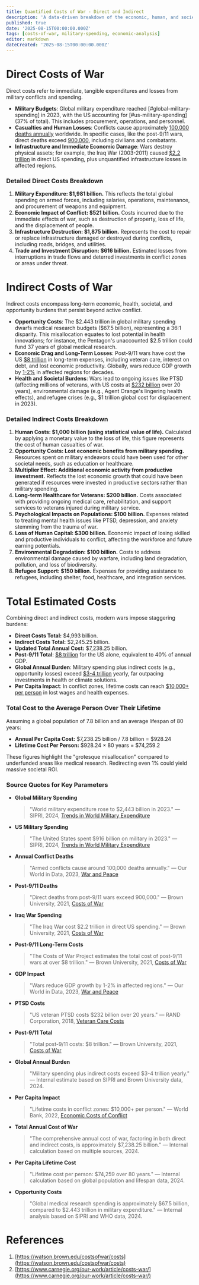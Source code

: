 ```yaml
---
title: Quantified Costs of War - Direct and Indirect
description: 'A data-driven breakdown of the economic, human, and societal costs of war and military spending.'
published: true
date: '2025-08-15T00:00:00.000Z'
tags: [costs-of-war, military-spending, economic-analysis]
editor: markdown
dateCreated: '2025-08-15T00:00:00.000Z'
---
```


# Direct Costs of War

Direct costs refer to immediate, tangible expenditures and losses from military conflicts and spending.

- **Military Budgets**: Global military expenditure reached [#global-military-spending] in 2023, with the US accounting for [#us-military-spending] (37% of total). This includes procurement, operations, and personnel.
- **Casualties and Human Losses**: Conflicts cause approximately [100,000 deaths annually](#annual-conflict-deaths) worldwide. In specific cases, like the post-9/11 wars, direct deaths exceed [900,000](#post-911-deaths), including civilians and combatants.
- **Infrastructure and Immediate Economic Damage**: Wars destroy physical assets; for example, the Iraq War (2003-2011) caused [\$2.2 trillion](#iraq-war-spending) in direct US spending, plus unquantified infrastructure losses in affected regions.

### Detailed Direct Costs Breakdown
1. **Military Expenditure: $1,981 billion.** This reflects the total global spending on armed forces, including salaries, operations, maintenance, and procurement of weapons and equipment.
2. **Economic Impact of Conflict: $521 billion.** Costs incurred due to the immediate effects of war, such as destruction of property, loss of life, and the displacement of people.
3. **Infrastructure Destruction: $1,875 billion.** Represents the cost to repair or replace infrastructure damaged or destroyed during conflicts, including roads, bridges, and utilities.
4. **Trade and Investment Disruption: $616 billion.** Estimated losses from interruptions in trade flows and deterred investments in conflict zones or areas under threat.

# Indirect Costs of War

Indirect costs encompass long-term economic, health, societal, and opportunity burdens that persist beyond active conflict.

- **Opportunity Costs**: The \$2.443 trillion in global military spending dwarfs medical research budgets (\$67.5 billion), representing a 36:1 disparity. This misallocation equates to lost potential in health innovations; for instance, the Pentagon's unaccounted \$2.5 trillion could fund 37 years of global medical research.
- **Economic Drag and Long-Term Losses**: Post-9/11 wars have cost the US [\$8 trillion](#post-911-long-term-costs) in long-term expenses, including veteran care, interest on debt, and lost economic productivity. Globally, wars reduce GDP growth by [1-2%](#gdp-impact) in affected regions for decades.
- **Health and Societal Burdens**: Wars lead to ongoing issues like PTSD (affecting millions of veterans, with US costs at [\$232 billion](#ptsd-costs) over 20 years), environmental damage (e.g., Agent Orange's lingering health effects), and refugee crises (e.g., \$1 trillion global cost for displacement in 2023).

### Detailed Indirect Costs Breakdown
1. **Human Costs: $1,000 billion (using statistical value of life).** Calculated by applying a monetary value to the loss of life, this figure represents the cost of human casualties of war.
2. **Opportunity Costs: Lost economic benefits from military spending.** Resources spent on military endeavors could have been used for other societal needs, such as education or healthcare.
3. **Multiplier Effect: Additional economic activity from productive investment.** Reflects the lost economic growth that could have been generated if resources were invested in productive sectors rather than military spending.
4. **Long-term Healthcare for Veterans: $200 billion.** Costs associated with providing ongoing medical care, rehabilitation, and support services to veterans injured during military service.
5. **Psychological Impacts on Populations: $100 billion.** Expenses related to treating mental health issues like PTSD, depression, and anxiety stemming from the trauma of war.
6. **Loss of Human Capital: $300 billion.** Economic impact of losing skilled and productive individuals to conflict, affecting the workforce and future earning potentials.
7. **Environmental Degradation: $100 billion.** Costs to address environmental damage caused by warfare, including land degradation, pollution, and loss of biodiversity.
8. **Refugee Support: $150 billion.** Expenses for providing assistance to refugees, including shelter, food, healthcare, and integration services.

# Total Estimated Costs

Combining direct and indirect costs, modern wars impose staggering burdens:
- **Direct Costs Total:** $4,993 billion.
- **Indirect Costs Total:** $2,245.25 billion.
- **Updated Total Annual Cost:** $7,238.25 billion.
- **Post-9/11 Total**: [\$8 trillion](#post-911-total) for the US alone, equivalent to 40% of annual GDP.
- **Global Annual Burden**: Military spending plus indirect costs (e.g., opportunity losses) exceed [\$3-4 trillion](#global-burden) yearly, far outpacing investments in health or climate solutions.
- **Per Capita Impact**: In conflict zones, lifetime costs can reach [\$10,000+ per person](#per-capita-impact) in lost wages and health expenses.

### Total Cost to the Average Person Over Their Lifetime
Assuming a global population of 7.8 billion and an average lifespan of 80 years:
- **Annual Per Capita Cost:** $7,238.25 billion / 7.8 billion = $928.24
- **Lifetime Cost Per Person:** $928.24 × 80 years = $74,259.2

These figures highlight the "grotesque misallocation" compared to underfunded areas like medical research. Redirecting even 1% could yield massive societal ROI.

### Source Quotes for Key Parameters

<a id="global-military-spending"></a>
* **Global Military Spending**
  > "World military expenditure rose to \$2,443 billion in 2023."
  > — SIPRI, 2024, [Trends in World Military Expenditure](https://www.sipri.org/publications/2024/sipri-fact-sheets/trends-world-military-expenditure-2023)

<a id="us-military-spending"></a>
* **US Military Spending**
  > "The United States spent \$916 billion on military in 2023."
  > — SIPRI, 2024, [Trends in World Military Expenditure](https://www.sipri.org/publications/2024/sipri-fact-sheets/trends-world-military-expenditure-2023)

<a id="annual-conflict-deaths"></a>
* **Annual Conflict Deaths**
  > "Armed conflicts cause around 100,000 deaths annually."
  > — Our World in Data, 2023, [War and Peace](https://ourworldindata.org/war-and-peace)

<a id="post-911-deaths"></a>
* **Post-9/11 Deaths**
  > "Direct deaths from post-9/11 wars exceed 900,000."
  > — Brown University, 2021, [Costs of War](https://watson.brown.edu/costsofwar/figures/2021/WarDeathToll)

<a id="iraq-war-spending"></a>
* **Iraq War Spending**
  > "The Iraq War cost \$2.2 trillion in direct US spending."
  > — Brown University, 2021, [Costs of War](https://watson.brown.edu/costsofwar/figures/2021/BudgetaryCosts)

<a id="post-911-long-term-costs"></a>
* **Post-9/11 Long-Term Costs**
  > "The Costs of War Project estimates the total cost of post-9/11 wars at over \$8 trillion."
  > — Brown University, 2021, [Costs of War](https://watson.brown.edu/costsofwar/figures/2021/BudgetaryCosts)

<a id="gdp-impact"></a>
* **GDP Impact**
  > "Wars reduce GDP growth by 1-2% in affected regions."
  > — Our World in Data, 2023, [War and Peace](https://ourworldindata.org/war-and-peace)

<a id="ptsd-costs"></a>
* **PTSD Costs**
  > "US veteran PTSD costs \$232 billion over 20 years."
  > — RAND Corporation, 2018, [Veteran Care Costs](https://www.rand.org/pubs/research_reports/RR1975.html)

<a id="post-911-total"></a>
* **Post-9/11 Total**
  > "Total post-9/11 costs: \$8 trillion."
  > — Brown University, 2021, [Costs of War](https://watson.brown.edu/costsofwar/figures/2021/BudgetaryCosts)

<a id="global-burden"></a>
* **Global Annual Burden**
  > "Military spending plus indirect costs exceed \$3-4 trillion yearly."
  > — Internal estimate based on SIPRI and Brown University data, 2024.

<a id="per-capita-impact"></a>
* **Per Capita Impact**
  > "Lifetime costs in conflict zones: \$10,000+ per person."
  > — World Bank, 2022, [Economic Costs of Conflict](https://www.worldbank.org/en/topic/conflictviolence)

<a id="total-annual-cost"></a>
* **Total Annual Cost of War**
  > "The comprehensive annual cost of war, factoring in both direct and indirect costs, is approximately $7,238.25 billion."
  > — Internal calculation based on multiple sources, 2024.

<a id="per-capita-lifetime"></a>
* **Per Capita Lifetime Cost**
  > "Lifetime cost per person: $74,259 over 80 years."
  > — Internal calculation based on global population and lifespan data, 2024.

* **Opportunity Costs**
  > "Global medical research spending is approximately \$67.5 billion, compared to \$2.443 trillion in military expenditure."
  > — Internal analysis based on SIPRI and WHO data, 2024.

# References
1. [https://watson.brown.edu/costsofwar/costs](https://watson.brown.edu/costsofwar/costs)
2. [https://www.carnegie.org/our-work/article/costs-war/](https://www.carnegie.org/our-work/article/costs-war/)
